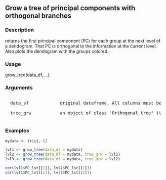 ## Grow a tree of principal components with orthogonal branches

### Description

returns the first principal component (PC) for each group at the next level of a dendogram. That PC is orthogonal to the information at the current level. Also plots the dendogram with the groups colored.

### Usage

grow_tree(data_df, ...)

### Arguments
<pre><nowrap>
  data_sf            original dataframe. All columns must be numeric.
  
  tree_grw           an object of class 'Orthogonal tree' (the result of the function). By default is equal to NULL.
  
</nowrap></pre>

### Examples
```R
mydata <- iris[,-5]

lvl1 <- grow_tree(data_df = mydata)
lvl2 <- grow_tree(data_df = mydata, tree_grw = lvl1)
lvl3 <- grow_tree(data_df = mydata, tree_grw = lvl2)

cor(lvl1$PC_lst[[1]], lvl2$PC_lst[[1]])
cor(lvl1$PC_lst[[1]], lvl2$PC_lst[[2]])
```
